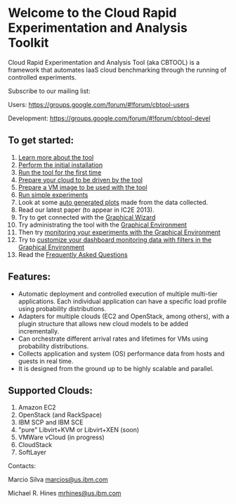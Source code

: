 # Welcome to the Cloud Rapid Experimentation and Analysis Toolkit

Cloud Rapid Experimentation and Analysis Tool (aka CBTOOL) is a framework that automates IaaS cloud benchmarking through the running of controlled experiments.

Subscribe to our mailing list:

Users: https://groups.google.com/forum/#!forum/cbtool-users

Development: https://groups.google.com/forum/#!forum/cbtool-devel

## To get started:

1. [Learn more about the tool](https://github.com/ibmcb/cbtool/wiki/DOC:-Table-of-Contents)
2. [Perform the initial installation](https://github.com/ibmcb/cbtool/wiki/HOWTO:-Initial-Installation)
3. [Run the tool for the first time](https://github.com/ibmcb/cbtool/wiki/HOWTO:-Running-the-tool-for-the-first-time)
4. [Prepare your cloud to be driven by the tool](https://github.com/ibmcb/cbtool/wiki/HOWTO:-Preparing-your-cloud-to-be-driven-by-CBTOOL)
5. [Prepare a VM image to be used with the tool](https://github.com/ibmcb/cbtool/wiki/HOWTO:-Preparing-a-VM-to-be-used-with-CBTOOL-on-a-real-cloud)
6. [Run simple experiments](https://github.com/ibmcb/cbtool/wiki/HOWTO:-Run-simple-experiments)
7. Look at some [auto generated plots](https://github.com/ibmcb/cbtool/wiki/HOWTO:-Save-Monitoring-Data-on-the-Command-Line) made from the data collected.
8. Read our latest paper (to appear in IC2E 2013).
9. Try to get connected with the [Graphical Wizard](https://github.com/ibmcb/cbtool/wiki/HOWTO:-Using-the-Wizard-for-first-time-connection)
10. Try administrating the tool with the [Graphical Environment](https://github.com/ibmcb/cbtool/wiki/HOWTO:-Using-the-Graphical-Environment)
11. Then try [monitoring your experiments with the Graphical Environment](https://github.com/ibmcb/cbtool/wiki/HOWTO:-Monitoring-with-the-Graphical-Environment)
12. Try to [customize your dashboard monitoring data with filters in the Graphical Environment](https://github.com/ibmcb/cbtool/wiki/HOWTO:-Customize-Dashboard-Monitoring-in-the-Graphical-Environment)
13. Read the [Frequently Asked Questions](https://github.com/ibmcb/cbtool/wiki/FAQ)

## Features:
- Automatic deployment and controlled execution of multiple multi-tier applications.
Each individual application can have a specific load profile using probability distributions.
- Adapters for multiple clouds (EC2 and OpenStack, among others), with a plugin structure that allows new cloud models to be added incrementally.
- Can orchestrate different arrival rates and lifetimes for VMs using probability distributions.
- Collects application and system (OS) performance data from hosts and guests in real time.
- It is designed from the ground up to be highly scalable and parallel.

## Supported Clouds:

1. Amazon EC2
2. OpenStack (and RackSpace)
3. IBM SCP and IBM SCE
4. "pure" Libvirt+KVM or Libvirt+XEN (soon)
5. VMWare vCloud (in progress)
6. CloudStack
7. SoftLayer

Contacts:

Marcio Silva marcios@us.ibm.com

Michael R. Hines mrhines@us.ibm.com


